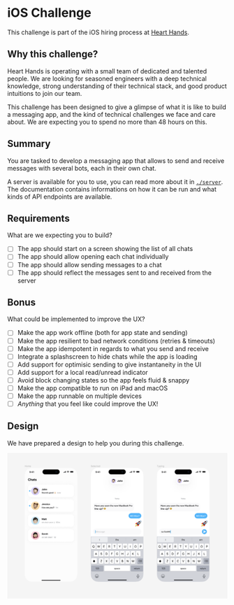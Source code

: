 # iOS Challenge

This challenge is part of the iOS hiring process at [Heart
Hands](https://hearthands.tech/).

## Why this challenge?

Heart Hands is operating with a small team of dedicated and talented people. We
are looking for seasoned engineers with a deep technical knowledge, strong
understanding of their technical stack, and good product intuitions to join our
team.

This challenge has been designed to give a glimpse of what it is like to build a
messaging app, and the kind of technical challenges we face and care about. We
are expecting you to spend no more than 48 hours on this.

## Summary

You are tasked to develop a messaging app that allows to send and receive
messages with several bots, each in their own chat.

A server is available for you to use, you can read more about it in
[`./server`](./server). The documentation contains informations on how it can be
run and what kinds of API endpoints are available.

## Requirements

What are we expecting you to build?

- [ ] The app should start on a screen showing the list of all chats
- [ ] The app should allow opening each chat individually
- [ ] The app should allow sending messages to a chat
- [ ] The app should reflect the messages sent to and received from the server

## Bonus

What could be implemented to improve the UX?

- [ ] Make the app work offline (both for app state and sending)
- [ ] Make the app resilient to bad network conditions (retries & timeouts)
- [ ] Make the app idempotent in regards to what you send and receive
- [ ] Integrate a splashscreen to hide chats while the app is loading
- [ ] Add support for optimisic sending to give instantaneity in the UI
- [ ] Add support for a local read/unread indicator
- [ ] Avoid block changing states so the app feels fluid & snappy
- [ ] Make the app compatible to run on iPad and macOS
- [ ] Make the app runnable on multiple devices
- [ ] _Anything_ that you feel like could improve the UX!

## Design

We have prepared a design to help you during this challenge.

![design](./design.png)
